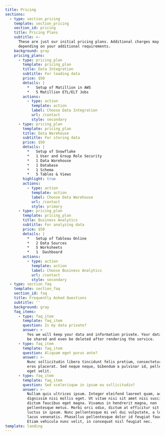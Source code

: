 ```yaml
---
title: Pricing
sections:
  - type: section_pricing
    template: section_pricing
    section_id: pricing
    title: Pricing Plans
    subtitle: >-
      These are just our initial pricing plans. Additional charges may apply
      depending on your additional requirements.
    background: gray
    pricing_plans:
      - type: pricing_plan
        template: pricing_plan
        title: Data Integration
        subtitle: For loading data
        price: $50
        details: |
          *   Setup of Matillion in AWS
          *   5 Matillion ETL/ELT Jobs
        actions:
          - type: action
            template: action
            label: Choose Data Integration
            url: /contact
            style: secondary
      - type: pricing_plan
        template: pricing_plan
        title: Data Warehouse
        subtitle: For storing data
        price: $50
        details: |
          *   Setup of Snowflake
          *   1 User and Group Role Security
          *   1 Data Warehouse
          *   1 Database
          *   1 Schema
          *   5 Tables & Views
        highlight: true
        actions:
          - type: action
            template: action
            label: Choose Data Warehouse
            url: /contact
            style: primary
      - type: pricing_plan
        template: pricing_plan
        title: Business Analytics
        subtitle: For analyzing data
        price: $50
        details: |
          *   Setup of Tableau Online
          *   2 Data Sources
          *   5 Worksheets
          *   1  Dashboard
        actions:
          - type: action
            template: action
            label: Choose Business Analytics
            url: /contact
            style: secondary
  - type: section_faq
    template: section_faq
    section_id: faq
    title: Frequently Asked Questions
    subtitle: ''
    background: gray
    faq_items:
      - type: faq_item
        template: faq_item
        question: Is my data private?
        answer: >
          Yes we will keep your data and information private. Your data will not
          be shared and even be deleted after rendering the service.
      - type: faq_item
        template: faq_item
        question: Aliquam eget purus ante?
        answer: >-
          Nunc sollicitudin libero tincidunt felis pretium, consectetur aliquam
          eros placerat. Sed neque neque, bibendum a pulvinar id, pellentesque
          eget velit. 
      - type: faq_item
        template: faq_item
        question: Sed scelerisque in ipsum eu sollicitudin?
        answer: >-
          Nullam quis ultrices ipsum. Integer eleifend laoreet quam, ac
          dignissim nisi mollis eget. Ut vitae nisi sit amet nisi suscipit
          dictum faucibus eget magna. Vivamus in hendrerit magna, non
          pellentesque metus. Morbi orci odio, dictum at efficitur sit amet,
          luctus in ipsum. Nunc pellentesque mi vel dui vulputate, a lobortis
          lacus venenatis. Phasellus pellentesque dolor id feugiat faucibus.
          Etiam vehicula nunc velit, in consequat nisl feugiat nec.
template: landing
---
```

